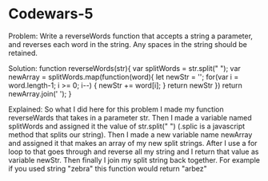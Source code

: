 # Codewars-5

Problem: Write a reverseWords function that accepts a string a parameter, and reverses each word in the string. Any spaces in the string should be retained.

Solution:
function reverseWords(str){
  var splitWords = str.split(" ");
  var newArray = splitWords.map(function(word){
    let newStr = '';
    for(var i = word.length-1; i >= 0; i--) {
      newStr += word[i];
    }
    return newStr
  })
  return newArray.join(' ');
}

Explained:
So what I did here for this problem I made my function reverseWards that takes in a parameter str. Then I made a variable named splitWords and assigned it the value of str.split(" ") (.splic is a javascript method that splits our string). Then I made a new variable name newArray and assigned it that makes an array of my new split strings. After I use a for loop to that goes through and reverse all my string and I return that value as variable newStr. Then finally I join my split string back together. For example if you used string "zebra" this function would return "arbez"
